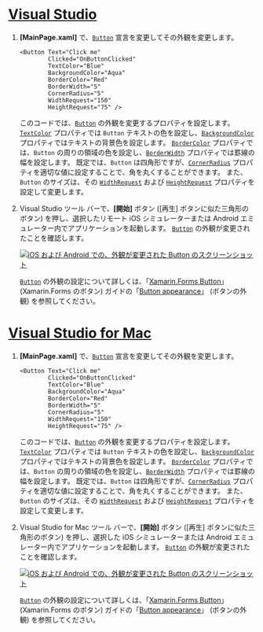 # <a name="visual-studiotabvswin"></a>[Visual Studio](#tab/vswin)

1. **[MainPage.xaml]** で、[`Button`](xref:Xamarin.Forms.Button) 宣言を変更してその外観を変更します。

    ```xaml
    <Button Text="Click me"
            Clicked="OnButtonClicked"
            TextColor="Blue"
            BackgroundColor="Aqua"
            BorderColor="Red"
            BorderWidth="5"
            CornerRadius="5"
            WidthRequest="150"
            HeightRequest="75" />
    ```

    このコードでは、[`Button`](xref:Xamarin.Forms.Button) の外観を変更するプロパティを設定します。 [`TextColor`](xref:Xamarin.Forms.Button.TextColor) プロパティでは `Button` テキストの色を設定し、[`BackgroundColor`](xref:Xamarin.Forms.VisualElement.BackgroundColor) プロパティではテキストの背景色を設定します。 [`BorderColor`](xref:Xamarin.Forms.Button.BorderColor) プロパティでは、`Button` の周りの領域の色を設定し、[`BorderWidth`](xref:Xamarin.Forms.Button.BorderWidth) プロパティでは罫線の幅を設定します。 既定では、`Button` は四角形ですが、[`CornerRadius`](xref:Xamarin.Forms.Button.CornerRadius) プロパティを適切な値に設定することで、角を丸くすることができます。 また、`Button` のサイズは、その [`WidthRequest`](xref:Xamarin.Forms.VisualElement.WidthRequest) および [`HeightRequest`](xref:Xamarin.Forms.VisualElement.HeightRequest) プロパティを設定して変更します。

1. Visual Studio ツール バーで、**[開始]** ボタン ([再生] ボタンに似た三角形のボタン) を押し、選択したリモート iOS シミュレーターまたは Android エミュレーター内でアプリケーションを起動します。 [`Button`](xref:Xamarin.Forms.Button) の外観が変更されたことを確認します。

    [![iOS および Android での、外観が変更された Button のスクリーンショット](../images/change-button-appearance.png "外観が変更された Button")](../images/change-button-appearance-large.png#lightbox "外観が変更された Button")

    [`Button`](xref:Xamarin.Forms.Button) の外観の設定について詳しくは、「[Xamarin.Forms Button](~/xamarin-forms/user-interface/button.md)」 (Xamarin.Forms のボタン) ガイドの「[Button appearance](~/xamarin-forms/user-interface/button.md#button-appearance)」 (ボタンの外観) を参照してください。

# <a name="visual-studio-for-mactabvsmac"></a>[Visual Studio for Mac](#tab/vsmac)

1. **[MainPage.xaml]** で、[`Button`](xref:Xamarin.Forms.Button) 宣言を変更してその外観を変更します。

    ```xaml
    <Button Text="Click me"
            Clicked="OnButtonClicked"
            TextColor="Blue"
            BackgroundColor="Aqua"
            BorderColor="Red"
            BorderWidth="5"
            CornerRadius="5"
            WidthRequest="150"
            HeightRequest="75" />
    ```

    このコードでは、[`Button`](xref:Xamarin.Forms.Button) の外観を変更するプロパティを設定します。 [`TextColor`](xref:Xamarin.Forms.Button.TextColor) プロパティでは `Button` テキストの色を設定し、[`BackgroundColor`](xref:Xamarin.Forms.VisualElement.BackgroundColor) プロパティではテキストの背景色を設定します。 [`BorderColor`](xref:Xamarin.Forms.Button.BorderColor) プロパティでは、`Button` の周りの領域の色を設定し、[`BorderWidth`](xref:Xamarin.Forms.Button.BorderWidth) プロパティでは罫線の幅を設定します。 既定では、`Button` は四角形ですが、[`CornerRadius`](xref:Xamarin.Forms.Button.CornerRadius) プロパティを適切な値に設定することで、角を丸くすることができます。 また、`Button` のサイズは、その [`WidthRequest`](xref:Xamarin.Forms.VisualElement.WidthRequest) および [`HeightRequest`](xref:Xamarin.Forms.VisualElement.HeightRequest) プロパティを設定して変更します。

1. Visual Studio for Mac ツール バーで、**[開始]** ボタン ([再生] ボタンに似た三角形のボタン) を押し、選択した iOS シミュレーターまたは Android エミュレーター内でアプリケーションを起動します。 [`Button`](xref:Xamarin.Forms.Button) の外観が変更されたことを確認します。

    [![iOS および Android での、外観が変更された Button のスクリーンショット](../images/change-button-appearance.png "外観が変更された Button")](../images/change-button-appearance-large.png#lightbox "外観が変更された Button")

    [`Button`](xref:Xamarin.Forms.Button) の外観の設定について詳しくは、「[Xamarin.Forms Button](~/xamarin-forms/user-interface/button.md)」 (Xamarin.Forms のボタン) ガイドの「[Button appearance](~/xamarin-forms/user-interface/button.md#button-appearance)」 (ボタンの外観) を参照してください。
